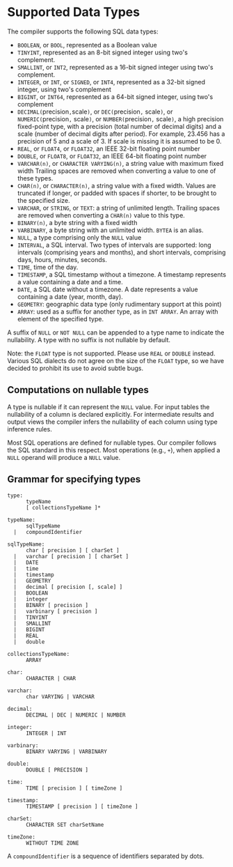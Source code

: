 # Supported Data Types

The compiler supports the following SQL data types:

- `BOOLEAN`, or `BOOL`, represented as a Boolean value
- `TINYINT`, represented as an 8-bit signed integer using two's
  complement.
- `SMALLINT`, or `INT2`, represented as a 16-bit signed integer using two's
  complement.
- `INTEGER`, or `INT`, or `SIGNED`, or `INT4`, represented as a 32-bit signed integer,
  using two's complement
- `BIGINT`, or `INT64`, represented as a 64-bit signed integer, using two's
  complement
- `DECIMAL(`precision`,`scale`)`, or `DEC(`precision`,` scale`)`, or
  `NUMERIC(`precision`,` scale`)`, or `NUMBER(`precision`,` scale`)`, a high
  precision fixed-point type, with a precision (total number of decimal
  digits) and a scale (number of decimal digits after period).  For example,
  23.456 has a precision of 5 and a scale of 3.  If scale is missing it is
  assumed to be 0.
- `REAL`, or `FLOAT4`, or `FLOAT32`, an IEEE 32-bit floating point number
- `DOUBLE`, or `FLOAT8`, or `FLOAT32`, an IEEE 64-bit floating point number
- `VARCHAR(n)`, or `CHARACTER VARYING(n)`, a string value with maximum fixed width
  Trailing spaces are removed when converting a value to one of these types.
- `CHAR(n)`, or `CHARACTER(n)`, a string value with a fixed width.  Values
  are truncated if longer, or padded with spaces if shorter, to be brought to
  the specified size.
- `VARCHAR`, or `STRING`, or `TEXT`: a string of unlimited length.  Trailing
   spaces are removed when converting a `CHAR(n)` value to this type.
- `BINARY(n)`, a byte string with a fixed width
- `VARBINARY`, a byte string with an unlimited width.  `BYTEA` is an alias.
- `NULL`, a type comprising only the `NULL` value
- `INTERVAL`, a SQL interval.  Two types of intervals are supported:
  long intervals (comprising years and months), and short intervals,
  comprising days, hours, minutes, seconds.
- `TIME`, time of the day.
- `TIMESTAMP`, a SQL timestamp without a timezone.  A timestamp
  represents a value containing a date and a time.
- `DATE`, a SQL date without a timezone.  A date represents a value
  containing a date (year, month, day).
- `GEOMETRY`: geographic data type (only rudimentary support at this point)
- `ARRAY`: used as a suffix for another type, as in `INT ARRAY`.
  An array with element of the specified type.


A suffix of `NULL` or `NOT NULL` can be appended to a type name to
indicate the nullability.  A type with no suffix is not nullable by
default.

Note: the `FLOAT` type is not supported.  Please use `REAL` or
`DOUBLE` instead.  Various SQL dialects do not agree on the size of
the `FLOAT` type, so we have decided to prohibit its use to avoid
subtle bugs.

## Computations on nullable types

A type is nullable if it can represent the `NULL` value.  For input
tables the nullability of a column is declared explicitly.  For
intermediate results and output views the compiler infers the
nullability of each column using type inference rules.

Most SQL operations are defined for nullable types.  Our compiler
follows the SQL standard in this respect.  Most operations (e.g.,
`+`), when applied a `NULL` operand will produce a `NULL`
value.

## Grammar for specifying types

```
type:
      typeName
      [ collectionsTypeName ]*

typeName:
      sqlTypeName
  |   compoundIdentifier

sqlTypeName:
      char [ precision ] [ charSet ]
  |   varchar [ precision ] [ charSet ]
  |   DATE
  |   time
  |   timestamp
  |   GEOMETRY
  |   decimal [ precision [, scale] ]
  |   BOOLEAN
  |   integer
  |   BINARY [ precision ]
  |   varbinary [ precision ]
  |   TINYINT
  |   SMALLINT
  |   BIGINT
  |   REAL
  |   double

collectionsTypeName:
      ARRAY

char:
      CHARACTER | CHAR

varchar:
      char VARYING | VARCHAR

decimal:
      DECIMAL | DEC | NUMERIC | NUMBER

integer:
      INTEGER | INT

varbinary:
      BINARY VARYING | VARBINARY

double:
      DOUBLE [ PRECISION ]

time:
      TIME [ precision ] [ timeZone ]

timestamp:
      TIMESTAMP [ precision ] [ timeZone ]

charSet:
      CHARACTER SET charSetName

timeZone:
      WITHOUT TIME ZONE
```

A `compoundIdentifier` is a sequence of identifiers separated by dots.
